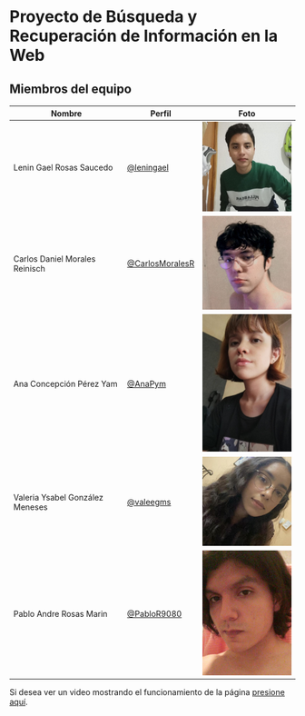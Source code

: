 # Proyecto de Búsqueda y Recuperación de Información en la Web

## Miembros del equipo

| Nombre                          | Perfil                                               | Foto                                                      |
| ------------------------------- | ---------------------------------------------------- | --------------------------------------------------------- |
| Lenin Gael Rosas Saucedo        | [@leningael](https://github.com/leningael)           | <img src="/miembros-equipo/foto-lenin.jpg" width="200">   |
| Carlos Daniel Morales Reinisch  | [@CarlosMoralesR](https://github.com/CarlosMoralesR) | <img src="/miembros-equipo/foto-carlos.jpeg" width="200"> |
| Ana Concepción Pérez Yam        | [@AnaPym](https://github.com/AnaPym)                 | <img src="/miembros-equipo/foto-ana.jpeg" width="200">    |
| Valeria Ysabel González Meneses | [@valeegms](https://github.com/valeegms)             | <img src="/miembros-equipo/foto-vale.jpeg" width="200">   |
| Pablo Andre Rosas Marin         | [@PabloR9080](https://github.com/PabloR9080)         | <img src="/miembros-equipo/foto-PABLO.jpeg" width="200">  |

Si desea ver un video mostrando el funcionamiento de la página [presione aquí](https://youtu.be/dWOE0R0qqgc).
